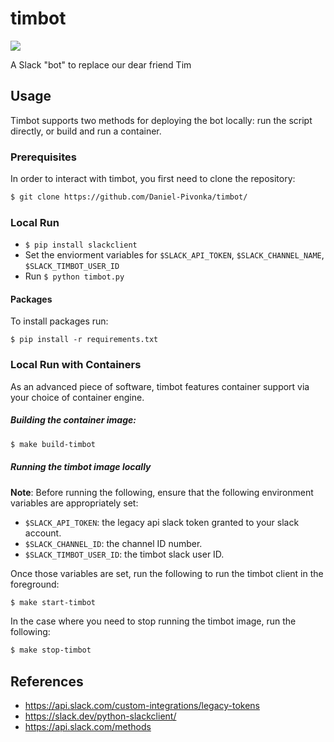 # timbot 
![](https://github.com/Daniel-Pivonka/timbot/workflows/flake8/badge.svg)

A Slack "bot" to replace our dear friend Tim

## Usage
Timbot supports two methods for deploying the bot locally: run the script directly, or build and run a container.

### Prerequisites

In order to interact with timbot, you first need to clone the repository:

```bash
$ git clone https://github.com/Daniel-Pivonka/timbot/
```

### Local Run
- `$ pip install slackclient`
- Set the enviorment variables for `$SLACK_API_TOKEN`, `$SLACK_CHANNEL_NAME`, `$SLACK_TIMBOT_USER_ID`
- Run `$ python timbot.py`

#### Packages

To install packages run:

`$ pip install -r requirements.txt`

### Local Run with Containers
As an advanced piece of software, timbot features container support via your choice of container engine.

##### Building the container image:
```bash
$ make build-timbot
```

##### Running the timbot image locally
**Note**: Before running the following, ensure that the following environment variables are appropriately set:
- `$SLACK_API_TOKEN`: the legacy api slack token granted to your slack account.
- `$SLACK_CHANNEL_ID`: the channel ID number.
- `$SLACK_TIMBOT_USER_ID`: the timbot slack user ID.

Once those variables are set, run the following to run the timbot client in the foreground:

```bash
$ make start-timbot
```

In the case where you need to stop running the timbot image, run the following:
```bash
$ make stop-timbot
```

## References
- https://api.slack.com/custom-integrations/legacy-tokens
- https://slack.dev/python-slackclient/
- https://api.slack.com/methods
